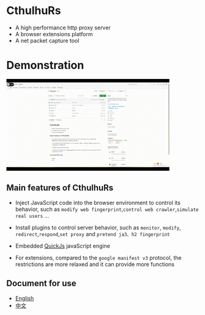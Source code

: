 # CthulhuRs
* A high performance http proxy server  
* A browser extensions platform  
* A net packet capture tool

# Demonstration
![demo](assets/video.gif)

## Main features of CthulhuRs
* Inject JavaScript code into the browser environment to control its behavior, such as `modify web fingerprint`,`control web crawler`,`simulate real users` ...
* Install plugins to control server behavior, such as `monitor`, `modify`, `redirect`,`respond`,`set proxy` and `pretend ja3、h2 fingerprint`
* Embedded [QuickJs](https://github.com/DelSkayn/rquickjs/) javaScript engine 

* For extensions, compared to the `google manifest v3` protocol, the restrictions are more relaxed and it can provide more functions

## Document for use
* [English](https://server.cthulhu.fun/en/)
* [中文](https://server.cthulhu.fun/zh/)